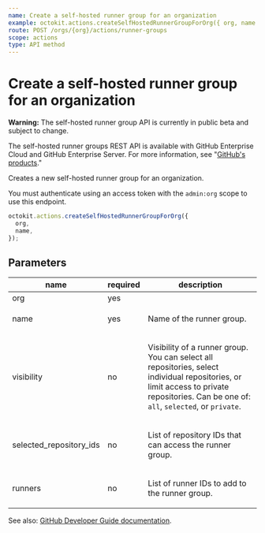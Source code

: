 ```yaml
---
name: Create a self-hosted runner group for an organization
example: octokit.actions.createSelfHostedRunnerGroupForOrg({ org, name })
route: POST /orgs/{org}/actions/runner-groups
scope: actions
type: API method
---
```


# Create a self-hosted runner group for an organization

**Warning:** The self-hosted runner group API is currently in public beta and subject to change.

The self-hosted runner groups REST API is available with GitHub Enterprise Cloud and GitHub Enterprise Server. For more information, see "[GitHub's products](https://docs.github.com/github/getting-started-with-github/githubs-products)."

Creates a new self-hosted runner group for an organization.

You must authenticate using an access token with the `admin:org` scope to use this endpoint.

```js
octokit.actions.createSelfHostedRunnerGroupForOrg({
  org,
  name,
});
```

## Parameters

<table>
  <thead>
    <tr>
      <th>name</th>
      <th>required</th>
      <th>description</th>
    </tr>
  </thead>
  <tbody>
    <tr><td>org</td><td>yes</td><td>

</td></tr>
<tr><td>name</td><td>yes</td><td>

Name of the runner group.

</td></tr>
<tr><td>visibility</td><td>no</td><td>

Visibility of a runner group. You can select all repositories, select individual repositories, or limit access to private repositories. Can be one of: `all`, `selected`, or `private`.

</td></tr>
<tr><td>selected_repository_ids</td><td>no</td><td>

List of repository IDs that can access the runner group.

</td></tr>
<tr><td>runners</td><td>no</td><td>

List of runner IDs to add to the runner group.

</td></tr>
  </tbody>
</table>

See also: [GitHub Developer Guide documentation](https://developer.github.com/v3/actions/self-hosted-runner-groups/#create-a-self-hosted-runner-group-for-an-organization).
